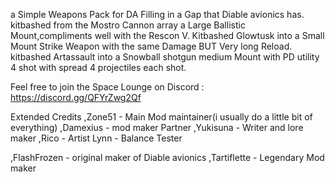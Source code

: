 a Simple Weapons Pack for DA Filling in a Gap that Diable avionics has.
kitbashed from the Mostro Cannon array a Large Ballistic Mount,compliments well with the Rescon V.
Kitbashed Glowtusk into a Small Mount Strike Weapon with the same Damage BUT Very long Reload.
kitbashed Artassault into a Snowball shotgun medium Mount with PD utility 4 shot with spread 4 projectiles each shot.

Feel free to join the Space Lounge on Discord : https://discord.gg/QFYrZwg2Qf

Extended Credits
,Zone51 - Main Mod maintainer(i usually do a little bit of everything)
,Damexius - mod maker Partner
,Yukisuna - Writer and lore maker
,Rico - Artist
Lynn - Balance Tester

,FlashFrozen - original maker of Diable avionics
,Tartiflette - Legendary Mod maker
